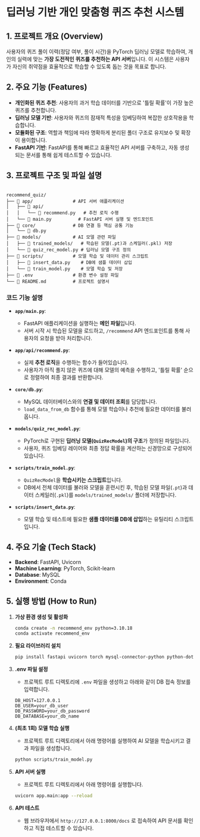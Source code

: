 # 딥러닝 기반 개인 맞춤형 퀴즈 추천 시스템

## 1. 프로젝트 개요 (Overview)

사용자의 퀴즈 풀이 이력(정답 여부, 풀이 시간)을 PyTorch 딥러닝 모델로 학습하여, 개인의 실력에 맞는 **가장 도전적인 퀴즈를 추천하는 API 서버**입니다. 이 시스템은 사용자가 자신의 취약점을 효율적으로 학습할 수 있도록 돕는 것을 목표로 합니다.

## 2. 주요 기능 (Features)

-   **개인화된 퀴즈 추천**: 사용자의 과거 학습 데이터를 기반으로 '틀릴 확률'이 가장 높은 퀴즈를 추천합니다.
-   **딥러닝 모델 기반**: 사용자와 퀴즈의 잠재적 특성을 임베딩하여 복잡한 상호작용을 학습합니다.
-   **모듈화된 구조**: 역할과 책임에 따라 명확하게 분리된 폴더 구조로 유지보수 및 확장이 용이합니다.
-   **FastAPI 기반**: FastAPI를 통해 빠르고 효율적인 API 서버를 구축하고, 자동 생성되는 문서를 통해 쉽게 테스트할 수 있습니다.

## 3. 프로젝트 구조 및 파일 설명

~~~ shell

recommend_quiz/
├── 📁 app/               # API 서버 애플리케이션
│   ├── 📁 api/
│   │   └── 📜 recommend.py   # 추천 로직 수행
│   └── 📜 main.py          # FastAPI 서버 실행 및 엔드포인트
├── 📁 core/              # DB 연결 등 핵심 공통 기능
│   └── 📜 db.py
├── 📁 models/            # AI 모델 관련 파일
│   ├── 📁 trained_models/   # 학습된 모델(.pt)과 스케일러(.pkl) 저장
│   └── 📜 quiz_rec_model.py # 딥러닝 모델 구조 정의
├── 📁 scripts/           # 모델 학습 및 데이터 관리 스크립트
│   ├── 📜 insert_data.py    # DB에 샘플 데이터 삽입
│   └── 📜 train_model.py    # 모델 학습 및 저장
├── 📜 .env               # 환경 변수 설정 파일
└── 📜 README.md          # 프로젝트 설명서

~~~



### 코드 기능 설명

-   **`app/main.py`**:
    -   FastAPI 애플리케이션을 실행하는 **메인 파일**입니다.
    -   서버 시작 시 학습된 모델을 로드하고, `/recommend` API 엔드포인트를 통해 사용자의 요청을 받아 처리합니다.

-   **`app/api/recommend.py`**:
    -   실제 **추천 로직**을 수행하는 함수가 들어있습니다.
    -   사용자가 아직 풀지 않은 퀴즈에 대해 모델의 예측을 수행하고, '틀릴 확률' 순으로 정렬하여 최종 결과를 반환합니다.

-   **`core/db.py`**:
    -   MySQL 데이터베이스와의 **연결 및 데이터 조회**를 담당합니다.
    -   `load_data_from_db` 함수를 통해 모델 학습이나 추천에 필요한 데이터를 불러옵니다.

-   **`models/quiz_rec_model.py`**:
    -   PyTorch로 구현된 **딥러닝 모델(`QuizRecModel`)의 구조**가 정의된 파일입니다.
    -   사용자, 퀴즈 임베딩 레이어와 최종 정답 확률을 계산하는 신경망으로 구성되어 있습니다.

-   **`scripts/train_model.py`**:
    -   `QuizRecModel`을 **학습시키는 스크립트**입니다.
    -   DB에서 전체 데이터를 불러와 모델을 훈련시킨 후, 학습된 모델 파일(`.pt`)과 데이터 스케일러(`.pkl`)를 `models/trained_models/` 폴더에 저장합니다.

-   **`scripts/insert_data.py`**:
    -   모델 학습 및 테스트에 필요한 **샘플 데이터를 DB에 삽입**하는 유틸리티 스크립트입니다.

## 4. 주요 기술 (Tech Stack)

-   **Backend**: FastAPI, Uvicorn
-   **Machine Learning**: PyTorch, Scikit-learn
-   **Database**: MySQL
-   **Environment**: Conda

## 5. 실행 방법 (How to Run)

1.  **가상 환경 생성 및 활성화**
    ```bash
    conda create -n recommend_env python=3.10.18
    conda activate recommend_env
    ```

2.  **필요 라이브러리 설치**
    ```bash
    pip install fastapi uvicorn torch mysql-connector-python python-dotenv scikit-learn
    ```

3.  **.env 파일 설정**
    -   프로젝트 루트 디렉토리에 `.env` 파일을 생성하고 아래와 같이 DB 접속 정보를 입력합니다.
    ```
    DB_HOST=127.0.0.1
    DB_USER=your_db_user
    DB_PASSWORD=your_db_password
    DB_DATABASE=your_db_name
    ```

4.  **(최초 1회) 모델 학습 실행**
    -   프로젝트 루트 디렉토리에서 아래 명령어를 실행하여 AI 모델을 학습시키고 결과 파일을 생성합니다.
    ```bash
    python scripts/train_model.py
    ```

5.  **API 서버 실행**
    -   프로젝트 루트 디렉토리에서 아래 명령어를 실행합니다.
    ```bash
    uvicorn app.main:app --reload
    ```

6.  **API 테스트**
    -   웹 브라우저에서 `http://127.0.0.1:8000/docs` 로 접속하여 API 문서를 확인하고 직접 테스트할 수 있습니다.
